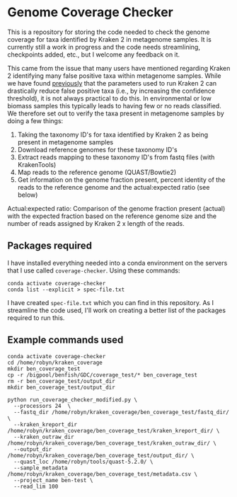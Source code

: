 # Genome Coverage Checker

This is a repository for storing the code needed to check the genome coverage for taxa identified by Kraken 2 in metagenome samples. It is currently still a work in progress and the code needs streamlining, checkpoints added, etc., but I welcome any feedback on it. 

This came from the issue that many users have mentioned regarding Kraken 2 identifying many false positive taxa within metagenome samples. While we have found [previously](https://www.microbiologyresearch.org/content/journal/mgen/10.1099/mgen.0.000949) that the parameters used to run Kraken 2 can drastically reduce false positive taxa (i.e., by increasing the confidence threshold), it is not always practical to do this. In environmental or low biomass samples this typically leads to having few or no reads classified. We therefore set out to verify the taxa present in metagenome samples by doing a few things:
1. Taking the taxonomy ID's for taxa identified by Kraken 2 as being present in metagenome samples
2. Download reference genomes for these taxonomy ID's
3. Extract reads mapping to these taxonomy ID's from fastq files (with KrakenTools)
4. Map reads to the reference genome (QUAST/Bowtie2)
5. Get information on the genome fraction present, percent identity of the reads to the reference genome and the actual:expected ratio (see below)

Actual:expected ratio: Comparison of the genome fraction present (actual) with the expected fraction based on the reference genome size and the number of reads assigned by Kraken 2 x length of the reads.

## Packages required

I have installed everything needed into a conda environment on the servers that I use called ```coverage-checker```. Using these commands:
```
conda activate coverage-checker
conda list --explicit > spec-file.txt
```
I have created ```spec-file.txt``` which you can find in this repository. As I streamline the code used, I'll work on creating a better list of the packages required to run this.

## Example commands used

```
conda activate coverage-checker
cd /home/robyn/kraken_coverage
mkdir ben_coverage_test
cp -r /bigpool/benfish/GDC/coverage_test/* ben_coverage_test
rm -r ben_coverage_test/output_dir
mkdir ben_coverage_test/output_dir

python run_coverage_checker_modified.py \
  --processors 24  \
  --fastq_dir /home/robyn/kraken_coverage/ben_coverage_test/fastq_dir/ \
  --kraken_kreport_dir /home/robyn/kraken_coverage/ben_coverage_test/kraken_kreport_dir/ \
  --kraken_outraw_dir /home/robyn/kraken_coverage/ben_coverage_test/kraken_outraw_dir/ \
  --output_dir /home/robyn/kraken_coverage/ben_coverage_test/output_dir/ \
  --quast_loc /home/robyn/tools/quast-5.2.0/ \
  --sample_metadata /home/robyn/kraken_coverage/ben_coverage_test/metadata.csv \
  --project_name ben-test \
  --read_lim 100
```
